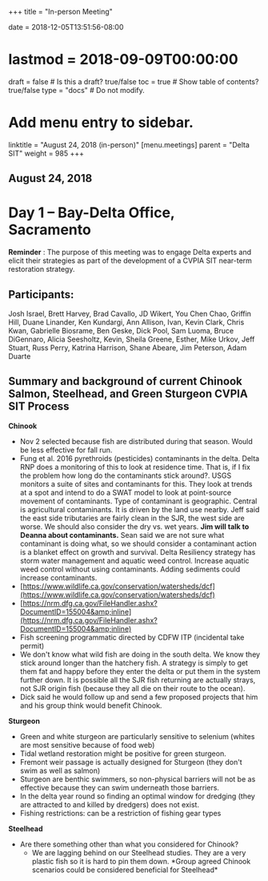 +++
title = "In-person Meeting"

date = 2018-12-05T13:51:56-08:00
# lastmod = 2018-09-09T00:00:00

draft = false  # Is this a draft? true/false
toc = true  # Show table of contents? true/false
type = "docs"  # Do not modify.

# Add menu entry to sidebar.
linktitle = "August 24, 2018 (in-person)"
[menu.meetings]
  parent = "Delta SIT"
  weight = 985
+++

## August 24, 2018

# Day 1 – Bay-Delta Office, Sacramento

**Reminder** : The purpose of this meeting was to engage Delta experts and elicit their strategies as part of the development of a CVPIA SIT near-term restoration strategy.

## Participants:
Josh Israel, Brett Harvey, Brad Cavallo, JD Wikert, You Chen Chao, Griffin Hill, Duane Linander, Ken Kundargi, Ann Allison, Ivan, Kevin Clark, Chris Kwan, Gabrielle Biosrame, Ben Geske, Dick Pool, Sam Luoma, Bruce DiGennaro, Alicia Seesholtz, Kevin, Sheila Greene, Esther, Mike Urkov, Jeff Stuart, Russ Perry, Katrina Harrison, Shane Abeare, Jim Peterson, Adam Duarte

## Summary and background of current Chinook Salmon, Steelhead, and Green Sturgeon CVPIA SIT Process

**Chinook**

- Nov 2 selected because fish are distributed during that season. Would be less effective for fall run.
- Fung et al. 2016 pyrethroids (pesticides) contaminants in the delta. Delta RNP does a monitoring of this to look at residence time. That is, if I fix the problem how long do the contaminants stick around?. USGS monitors a suite of sites and contaminants for this. They look at trends at a spot and intend to do a SWAT model to look at point-source movement of contaminants. Type of contaminant is geographic. Central is agricultural contaminants. It is driven by the land use nearby.  Jeff said the east side tributaries are fairly clean in the SJR, the west side are worse. We should also consider the dry vs. wet years. **Jim will talk to Deanna about contaminants.** Sean said we are not sure what contaminant is doing what, so we should consider a contaminant action is a blanket effect on growth and survival. Delta Resiliency strategy has storm water management and aquatic weed control. Increase aquatic weed control without using contaminants. Adding sediments could increase contaminants.
- [https://www.wildlife.ca.gov/conservation/watersheds/dcf](https://www.wildlife.ca.gov/conservation/watersheds/dcf)
- [https://nrm.dfg.ca.gov/FileHandler.ashx?DocumentID=155004&amp;inline](https://nrm.dfg.ca.gov/FileHandler.ashx?DocumentID=155004&amp;inline)
- Fish screening programmatic directed by CDFW ITP (incidental take permit)
- We don&#39;t know what wild fish are doing in the south delta. We know they stick around longer than the hatchery fish. A strategy is simply to get them fat and happy before they enter the delta or put them in the system further down. It is possible all the SJR fish returning are actually strays, not SJR origin fish (because they all die on their route to the ocean).
- Dick said he would follow up and send a few proposed projects that him and his group think would benefit Chinook.

**Sturgeon**

- Green and white sturgeon are particularly sensitive to selenium (whites are most sensitive because of food web)
- Tidal wetland restoration might be positive for green sturgeon.
- Fremont weir passage is actually designed for Sturgeon (they don&#39;t swim as well as salmon)
- Sturgeon are benthic swimmers, so non-physical barriers will not be as effective because they can swim underneath those barriers.
- In the delta year round so finding an optimal window for dredging (they are attracted to and killed by dredgers) does not exist.
- Fishing restrictions: can be a restriction of fishing gear types

**Steelhead**

- Are there something other than what you considered for Chinook?
  - We are lagging behind on our Steelhead studies. They are a very plastic fish so it is hard to pin them down. \*Group agreed Chinook scenarios could be considered beneficial for Steelhead\*